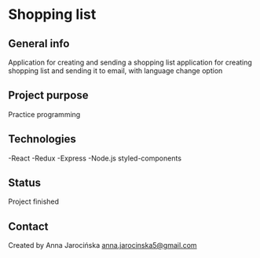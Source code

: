 # Shopping list

## General info
Application for creating and sending a shopping list
application for creating shopping list and
sending it to email, with language change option

## Project purpose
Practice programming

## Technologies
-React
-Redux
-Express
-Node.js
styled-components
  
## Status
Project finished

## Contact
Created by Anna Jarocińska anna.jarocinska5@gmail.com
